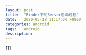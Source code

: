 ```yaml
---
layout: post
title:  "Binder中的Server启动过程"
date:   2020-05-18 11:17:00 +0800
categories: android
tags:   android
description:
---
```

111
